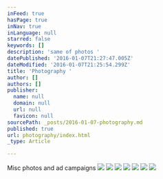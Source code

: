```yaml
---
inFeed: true
hasPage: true
inNav: true
inLanguage: null
starred: false
keywords: []
description: 'same of photos '
datePublished: '2016-01-07T21:27:47.005Z'
dateModified: '2016-01-07T21:25:54.299Z'
title: 'Photography '
author: []
authors: []
publisher:
  name: null
  domain: null
  url: null
  favicon: null
sourcePath: _posts/2016-01-07-photography.md
published: true
url: photography/index.html
_type: Article

---
```

Misc photos and ad campaigns ![](https://the-grid-user-content.s3-us-west-2.amazonaws.com/839599fa-3780-41ba-8f60-671b521f7716.jpg)
![](https://the-grid-user-content.s3-us-west-2.amazonaws.com/be583704-2233-4e4a-be61-f02d0a6b4d7e.jpg)
![](https://the-grid-user-content.s3-us-west-2.amazonaws.com/492ff682-16a8-4573-99e8-b4423582c670.jpg)
![](https://the-grid-user-content.s3-us-west-2.amazonaws.com/36a9f0f2-600f-42b3-9740-9440c1406427.jpg)
![](https://the-grid-user-content.s3-us-west-2.amazonaws.com/b8a1f3d9-a566-40af-994c-df625dfc9dac.jpg)
![](https://the-grid-user-content.s3-us-west-2.amazonaws.com/47c8cf15-22ea-4494-9f6b-abbe96542b73.jpg)
![](https://the-grid-user-content.s3-us-west-2.amazonaws.com/399764b3-6e33-44ef-bf5c-694310ffa069.jpg)
